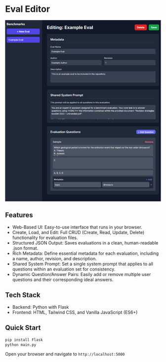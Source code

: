 # Eval Editor


![Eval Editor Screenshot](.github/docs/image.png)


## Features
  - Web-Based UI: Easy-to-use interface that runs in your browser.
  - Create, Load, and Edit: Full CRUD (Create, Read, Update, Delete) functionality for evaluation files.
  - Structured JSON Output: Saves evaluations in a clean, human-readable .json format.
  - Rich Metadata: Define essential metadata for each evaluation, including a name, author, revision, and description.
  - Shared System Prompt: Set a single system prompt that applies to all questions within an evaluation set for consistency.
  - Dynamic Question/Answer Pairs: Easily add or remove multiple user questions and their corresponding ideal answers.


## Tech Stack
  - Backend: Python with Flask
  - Frontend: HTML, Tailwind CSS, and Vanilla JavaScript (ES6+)


## Quick Start
```
pip install Flask
python main.py
```

Open your browser and navigate to `http://localhost:5000`
